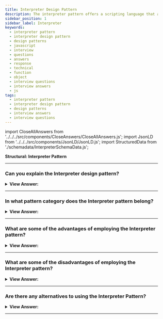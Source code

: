 ```yaml
---
title: Interpreter Design Pattern
description: The interpreter pattern offers a scripting language that allows end users (developers) to customize their solutions.
sidebar_position: 1
sidebar_label: Interpreter
keywords:
  - interpreter pattern
  - interpreter design pattern
  - design patterns
  - javascript
  - interview
  - questions
  - answers
  - response
  - technical
  - function
  - object
  - interview questions
  - interview answers
  - js
tags:
  - interpreter pattern
  - interpreter design pattern
  - design patterns
  - interview answers
  - interview questions
---
```


import CloseAllAnswers from '../../../src/components/CloseAnswers/CloseAllAnswers.js';
import JsonLD from '../../../src/components/JsonLD/JsonLD.js';
import StructuredData from './schemadata/InterpreterSchemaData.js';

<JsonLD data={StructuredData} />

<head>
  <title>Interpreter Design Pattern | HelloJavaScript.info</title>
</head>

**Structural: Interpreter Pattern**

<CloseAllAnswers />

---

### Can you explain the Interpreter design pattern?

<details className='answer'>
  <summary>
    <strong>View Answer:</strong>
  </summary>
  <div>
    <div>
      <strong>Interview Response:</strong> The Interpreter pattern is a design pattern in JavaScript that defines a grammar and an interpreter for that grammar, enabling the interpretation of expressions and commands.<br/>
    </div>
    <br/>
    <div>
      <strong>Technical Response:</strong> The interpreter approach is appealing because it allows you to create a custom language. This implementation may sound like an absurd idea, yet we're already making custom languages in JavaScript. Why should we create a new language? Domain-specific languages (DSLs) have had a rebirth since the publication of the GoF book. When developing a language tailored to a specific demand is beneficial. For example, structured Query Language (SQL) is exceptionally good at defining the querying of relational databases. On the other hand, regular expressions have shown to be highly successful at parsing and altering the text.<br/>
    </div>
    <div>
</div><br />
  <div><strong className="codeExample">Code Example:</strong><br /><br />

<img src="/img/javascript-interpreter.jpg" /><br /><br />

**The objects participating in this pattern are:**

**Client** -- Example code: _the run() program._

- creates (or is provided) a syntax tree that represents the grammar
- establishes the starting point context for the interpreter
- makes use of the interpret operations

**Context** -- Example code: _Context_

- It provides the interpreter with state information

**TerminalExpression** -- Example code: _Expression_

- performs an interpret operation in conjunction with grammar terminal symbols
- one instance for each phrase's terminal expression

**NonTerminalExpression** -- In example code: _not used_

- implements an interpret operation in the grammar for non-terminal symbols

<br/>

```js
let Context = function (input) {
  this.input = input;
  this.output = 0;
};

Context.prototype = {
  startsWith: function (str) {
    return this.input.substr(0, str.length) === str;
  },
};

let Expression = function (name, one, four, five, nine, multiplier) {
  this.name = name;
  this.one = one;
  this.four = four;
  this.five = five;
  this.nine = nine;
  this.multiplier = multiplier;
};

Expression.prototype = {
  interpret: function (context) {
    if (context.input.length == 0) {
      return;
    } else if (context.startsWith(this.nine)) {
      context.output += 9 * this.multiplier;
      context.input = context.input.substr(2);
    } else if (context.startsWith(this.four)) {
      context.output += 4 * this.multiplier;
      context.input = context.input.substr(2);
    } else if (context.startsWith(this.five)) {
      context.output += 5 * this.multiplier;
      context.input = context.input.substr(1);
    }
    while (context.startsWith(this.one)) {
      context.output += 1 * this.multiplier;
      context.input = context.input.substr(1);
    }
  },
};

function run() {
  let roman = 'MCMXXVIII';
  let context = new Context(roman);
  let tree = [];

  tree.push(new Expression('thousand', 'M', ' ', ' ', ' ', 1000));
  tree.push(new Expression('hundred', 'C', 'CD', 'D', 'CM', 100));
  tree.push(new Expression('ten', 'X', 'XL', 'L', 'XC', 10));
  tree.push(new Expression('one', 'I', 'IV', 'V', 'IX', 1));

  for (let i = 0, len = tree.length; i < len; i++) {
    tree[i].interpret(context);
  }

  console.log(roman + ' = ' + context.output);
}

run();

/*

OUTPUT:

MCMXXVIII = 1928

*/
```

</div>
 </div>

</details>

---

### In what pattern category does the Interpreter pattern belong?

<details>
  <summary>
    <strong>View Answer:</strong>
  </summary>
  <div>
    <div>
      <strong>Interview Response:</strong> The Interpreter pattern in JavaScript belongs to the Behavioral design pattern category, which focuses on communication and behavior between objects.
    </div>
    <br/>
    <div>
      <strong>Technical Response:</strong> The Interpreter pattern in JavaScript belongs to the Behavioral design pattern category. This category is concerned with communication and behavior between objects, and the Interpreter pattern specifically defines a grammar and an interpreter for that grammar. This enables the interpretation of expressions and commands, making it useful for parsing and evaluating user input or domain-specific languages.
    </div>
  </div>
</details>

---

### What are some of the advantages of employing the Interpreter pattern?

<details>
  <summary>
    <strong>View Answer:</strong>
  </summary>
  <div>
    <div>
    <div>
      <strong>Interview Response:</strong> Some advantages of using the Interpreter pattern in JavaScript are ease of adding new expressions, flexibility, and ability to implement domain-specific languages.
    </div>
    <br />
      <strong>Technical Response:</strong> Benefits of the Interpreter Pattern.
    </div>
    <br />
    <div></div>

**Tested and used solution**

- It's a tried-and-true, reusable solution used in several different applications.
- Because the pattern uses classes to describe grammatical rules, updating and extending the grammar is simple.

**Extendable and straightforward to modify**

- Because the pattern describes grammatical rules using classes, updating and extending the grammar is trivial. Using inheritance, you can edit or expand the grammar.
- Existing expressions can be changed progressively: we define new expressions as variants of existing ones.

**Simple to implement**

- Putting the grammar into practice is similarly straightforward. Classes that define nodes in the abstract syntax tree have comparable implementations.
- These classes are simple to write, and they are typically generated automatically by a compiler or parser generator.

<br />
  </div>
</details>

---

### What are some of the disadvantages of employing the Interpreter pattern?

<details>
  <summary>
    <strong>View Answer:</strong>
  </summary>
  <div>
  <div>
      <strong>Interview Response:</strong> Some disadvantages of using the Interpreter pattern in JavaScript are potential performance issues and increased complexity due to the need for parsing and evaluating expressions.
    </div>
    <br />
    <div>
      <strong>Technical Response:</strong> Drawbacks of the Interpreter Pattern.
    </div>
    <br />
    <div></div>

- Because grammar with many rules can be challenging to manage and maintain, the Interpreter pattern creates at least one class for each rule in the grammar.
- Other design patterns can be used to mitigate the problem, however when the language is complex, other approaches such as parser or compiler generators are more suited.

<br />
  </div>
</details>

---

### Are there any alternatives to using the Interpreter Pattern?

<details>
  <summary>
    <strong>View Answer:</strong>
  </summary>
  <div>
  <div>
      <strong>Interview Response:</strong> Yes, there are alternative patterns to the Interpreter pattern in JavaScript, such as the Visitor pattern or the Strategy pattern.
    </div>
    <br />
    <div>
      <strong>Technical Response:</strong> Yes, there are alternative patterns to the Interpreter pattern in JavaScript. The Visitor pattern allows for operations to be performed on an object structure without modifying the objects themselves. The Strategy pattern defines a family of algorithms, encapsulating each one, and making them interchangeable at runtime. These patterns can offer similar functionality to the Interpreter pattern without some of its potential drawbacks.
    </div>
    <br />
    <div></div>
<br />
  </div>
</details>

---
